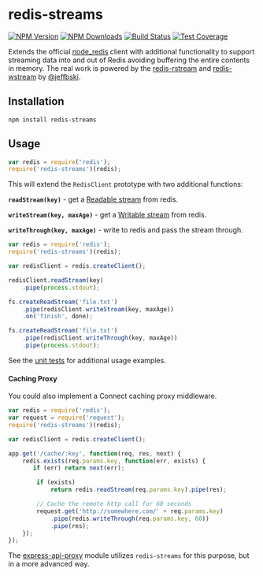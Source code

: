 # redis-streams

[![NPM Version][npm-image]][npm-url]
[![NPM Downloads][downloads-image]][downloads-url]
[![Build Status][travis-image]][travis-url]
[![Test Coverage][coveralls-image]][coveralls-url]

Extends the official [node_redis](https://www.npmjs.com/package/redis) client with additional functionality to support streaming data into and out of Redis avoiding buffering the entire contents in memory. The real work is powered by the [redis-rstream](https://www.npmjs.com/package/redis-rstream) and [redis-wstream](https://www.npmjs.com/package/redis-wstream) by [@jeffbski](https://github.com/jeffbski).

## Installation
```
npm install redis-streams
```

## Usage

```js
var redis = require('redis');
require('redis-streams')(redis);
```

This will extend the `RedisClient` prototype with two additional functions:

__`readStream(key)`__  - get a [Readable stream](http://nodejs.org/api/stream.html#stream_class_stream_readable) from redis.

__`writeStream(key, maxAge)`__ - get a [Writable stream](https://nodejs.org/api/stream.html#stream_class_stream_writable) from redis.

__`writeThrough(key, maxAge)`__  - write to redis and pass the stream through.

```js
var redis = require('redis');
require('redis-streams')(redis);

var redisClient = redis.createClient();

redisClient.readStream(key)
	.pipe(process.stdout);

fs.createReadStream('file.txt')
	.pipe(redisClient.writeStream(key, maxAge))
	.on('finish', done);

fs.createReadStream('file.txt')
	.pipe(redisClient.writeThrough(key, maxAge))
	.pipe(process.stdout);
```
See the [unit tests](https://github.com/4front/redis-streams/blob/master/test/redis.js) for additional usage examples.


#### Caching Proxy
You could also implement a Connect caching proxy middleware.

```js
var redis = require('redis');
var request = require('request');
require('redis-streams')(redis);

var redisClient = redis.createClient();

app.get('/cache/:key', function(req, res, next) {
	redis.exists(req.params.key, function(err, exists) {
	   if (err) return next(err);

		if (exists)
			return redis.readStream(req.params.key).pipe(res);

		// Cache the remote http call for 60 seconds
		request.get('http://somewhere.com/' + req.params.key)
			.pipe(redis.writeThrough(req.params.key, 60))
			.pipe(res);
	});
});
```

The [express-api-proxy](https://github.com/4front/express-api-proxy) module utilizes `redis-streams` for this purpose, but in a more advanced way.

[npm-image]: https://img.shields.io/npm/v/redis-streams.svg?style=flat
[npm-url]: https://npmjs.org/package/redis-streams
[travis-image]: https://img.shields.io/travis/4front/redis-streams.svg?style=flat
[travis-url]: https://travis-ci.org/4front/redis-streams
[coveralls-image]: https://img.shields.io/coveralls/4front/redis-streams.svg?style=flat
[coveralls-url]: https://coveralls.io/r/4front/redis-streams?branch=master
[downloads-image]: https://img.shields.io/npm/dm/redis-streams.svg?style=flat
[downloads-url]: https://npmjs.org/package/redis-streams
